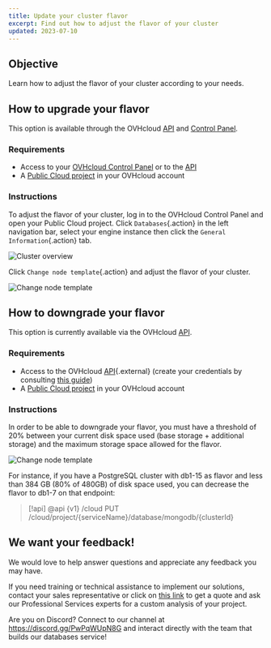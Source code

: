 ```yaml
---
title: Update your cluster flavor
excerpt: Find out how to adjust the flavor of your cluster
updated: 2023-07-10
---
```


## Objective

Learn how to adjust the flavor of your cluster according to your needs.

## How to upgrade your flavor

This option is available through the OVHcloud [API](https://ca.api.ovh.com/console/) and [Control Panel](https://ca.ovh.com/auth/?action=gotomanager&from=https://www.ovh.com/ca/en/&ovhSubsidiary=ca).

### Requirements

- Access to your [OVHcloud Control Panel](https://ca.ovh.com/auth/?action=gotomanager&from=https://www.ovh.com/ca/en/&ovhSubsidiary=ca) or to the [API](https://ca.api.ovh.com/console/)
- A [Public Cloud project](https://www.ovhcloud.com/en-ca/public-cloud/) in your OVHcloud account

### Instructions

To adjust the flavor of your cluster, log in to the OVHcloud Control Panel and open your Public Cloud project. Click `Databases`{.action} in the left navigation bar, select your engine instance then click the `General Information`{.action} tab.

![Cluster overview](cluster_overview.png)

Click `Change node template`{.action} and adjust the flavor of your cluster.

![Change node template](flavor_change_view.png)

## How to downgrade your flavor

This option is currently available via the OVHcloud [API](https://ca.api.ovh.com/console/).

### Requirements

- Access to the OVHcloud [API](https://ca.api.ovh.com/console/){.external} (create your credentials by consulting [this guide](first-steps1.))
- A [Public Cloud project](https://www.ovhcloud.com/en-ca/public-cloud/) in your OVHcloud account

### Instructions

In order to be able to downgrade your flavor, you must have a threshold of 20% between your current disk space used (base storage + additional storage) and the maximum storage space allowed for the flavor.

![Change node template](flavor_change_view.png)

For instance, if you have a PostgreSQL cluster with db1-15 as flavor and less than 384 GB (80% of 480GB) of disk space used, you can decrease the flavor to db1-7 on that endpoint:

> [!api]
> @api {v1} /cloud PUT /cloud/project/{serviceName}/database/mongodb/{clusterId}

## We want your feedback!

We would love to help answer questions and appreciate any feedback you may have.

If you need training or technical assistance to implement our solutions, contact your sales representative or click on [this link](https://www.ovhcloud.com/en-ca/professional-services/) to get a quote and ask our Professional Services experts for a custom analysis of your project.

Are you on Discord? Connect to our channel at <https://discord.gg/PwPqWUpN8G> and interact directly with the team that builds our databases service!
